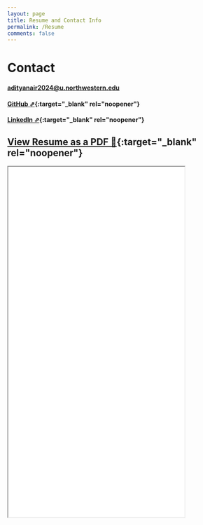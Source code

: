 ```yaml
---
layout: page
title: Resume and Contact Info
permalink: /Resume
comments: false
---
```


# Contact

#### [adityanair2024@u.northwestern.edu](adityanair2024@u.northwestern.edu)

#### [GitHub ⇗](https://github.com/gogiputtar){:target="_blank" rel="noopener"}

#### [LinkedIn ⇗](https://www.linkedin.com/in/aditya-nair-33b166203/){:target="_blank" rel="noopener"}

## [View Resume as a PDF 📄](Resume_AdityaNair_July2024.pdf){:target="_blank" rel="noopener"}

<iframe src="_pages/Resume_AdityaNair_July2024.pdf" width="80%" height="800">
</iframe>


